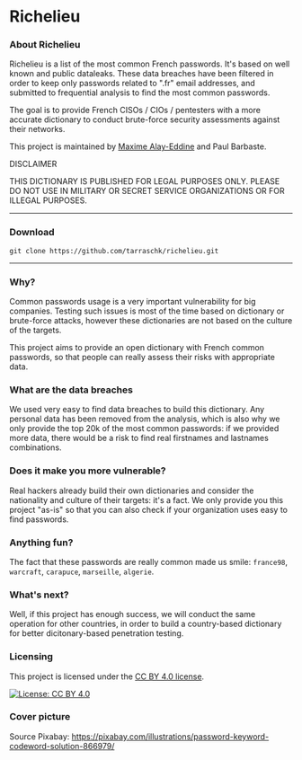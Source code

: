 # Richelieu

### About Richelieu

Richelieu is a list of the most common French passwords. It's based on well known and public dataleaks. These data breaches have been filtered in order to keep only passwords related to ".fr" email addresses, and submitted to frequential analysis to find the most common passwords.

The goal is to provide French CISOs / CIOs / pentesters with a more accurate dictionary to conduct brute-force security assessments against their networks.

This project is maintained by [Maxime Alay-Eddine](https://github.com/tarraschk) and Paul Barbaste.

DISCLAIMER

THIS DICTIONARY IS PUBLISHED FOR LEGAL PURPOSES ONLY. PLEASE DO NOT USE IN MILITARY OR SECRET SERVICE ORGANIZATIONS OR FOR ILLEGAL PURPOSES.

---

### Download

```
git clone https://github.com/tarraschk/richelieu.git
```

---

### Why?

Common passwords usage is a very important vulnerability for big companies. Testing such issues is most of the time based on dictionary or brute-force attacks, however these dictionaries are not based on the culture of the targets.

This project aims to provide an open dictionary with French common passwords, so that people can really assess their risks with appropriate data.

### What are the data breaches

We used very easy to find data breaches to build this dictionary. Any personal data has been removed from the analysis, which is also why we only provide the top 20k of the most common passwords: if we provided more data, there would be a risk to find real firstnames and lastnames combinations.

### Does it make you more vulnerable?

Real hackers already build their own dictionaries and consider the nationality and culture of their targets: it's a fact. We only provide you this project "as-is" so that you can also check if your organization uses easy to find passwords.

### Anything fun?

The fact that these passwords are really common made us smile:
`france98`, `warcraft`, `carapuce`, `marseille`, `algerie`.

### What's next?

Well, if this project has enough success, we will conduct the same operation for other countries, in order to build a country-based dictionary for better dicitonary-based penetration testing.

### Licensing

This project is licensed under the [CC BY 4.0 license](https://creativecommons.org/licenses/by/4.0/).

[![License: CC BY 4.0](https://img.shields.io/badge/License-CC%20BY%204.0-lightgrey.svg)](https://creativecommons.org/licenses/by/4.0/)

### Cover picture

Source Pixabay: https://pixabay.com/illustrations/password-keyword-codeword-solution-866979/
